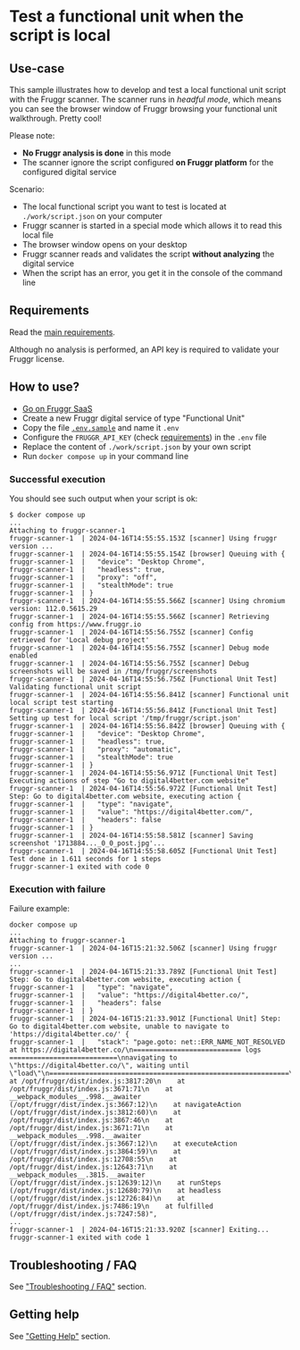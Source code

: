 
# Test a functional unit when the script is local

## Use-case

This sample illustrates how to develop and test a local functional unit script with the Fruggr scanner.
The scanner runs in _headful mode_, which means you can see the browser window of Fruggr browsing your functional unit walkthrough.
Pretty cool!

Please note: 
- **No Fruggr analysis is done** in this mode
- The scanner ignore the script configured **on Fruggr platform** for the configured digital service

Scenario:
- The local functional script you want to test is located at `./work/script.json` on your computer
- Fruggr scanner is started in a special mode which allows it to read this local file
- The browser window opens on your desktop
- Fruggr scanner reads and validates the script **without analyzing** the digital service
- When the script has an error, you get it in the console of the command line

## Requirements

Read the [main requirements](../#requirements).

Although no analysis is performed, an API key is required to validate your Fruggr license.

## How to use?

- [Go on Fruggr SaaS](https://www.fruggr.io/app)
- Create a new Fruggr digital service of type "Functional Unit"
- Copy the file [`.env.sample`](.env.sample) and name it `.env`
- Configure the `FRUGGR_API_KEY` (check [requirements](#requirements)) in the `.env` file
- Replace the content of `./work/script.json` by your own script
- Run `docker compose up` in your command line

### Successful execution

You should see such output when your script is ok:

```
$ docker compose up
...
Attaching to fruggr-scanner-1
fruggr-scanner-1  | 2024-04-16T14:55:55.153Z [scanner] Using fruggr version ...
fruggr-scanner-1  | 2024-04-16T14:55:55.154Z [browser] Queuing with {
fruggr-scanner-1  |   "device": "Desktop Chrome",
fruggr-scanner-1  |   "headless": true,
fruggr-scanner-1  |   "proxy": "off",
fruggr-scanner-1  |   "stealthMode": true
fruggr-scanner-1  | }
fruggr-scanner-1  | 2024-04-16T14:55:55.566Z [scanner] Using chromium version: 112.0.5615.29
fruggr-scanner-1  | 2024-04-16T14:55:55.566Z [scanner] Retrieving config from https://www.fruggr.io
fruggr-scanner-1  | 2024-04-16T14:55:56.755Z [scanner] Config retrieved for 'Local debug project'
fruggr-scanner-1  | 2024-04-16T14:55:56.755Z [scanner] Debug mode enabled
fruggr-scanner-1  | 2024-04-16T14:55:56.755Z [scanner] Debug screenshots will be saved in /tmp/fruggr/screenshots
fruggr-scanner-1  | 2024-04-16T14:55:56.756Z [Functional Unit Test] Validating functional unit script
fruggr-scanner-1  | 2024-04-16T14:55:56.841Z [scanner] Functional unit local script test starting
fruggr-scanner-1  | 2024-04-16T14:55:56.841Z [Functional Unit Test] Setting up test for local script '/tmp/fruggr/script.json'
fruggr-scanner-1  | 2024-04-16T14:55:56.842Z [browser] Queuing with {
fruggr-scanner-1  |   "device": "Desktop Chrome",
fruggr-scanner-1  |   "headless": true,
fruggr-scanner-1  |   "proxy": "automatic",
fruggr-scanner-1  |   "stealthMode": true
fruggr-scanner-1  | }
fruggr-scanner-1  | 2024-04-16T14:55:56.971Z [Functional Unit Test] Executing actions of step "Go to digital4better.com website"
fruggr-scanner-1  | 2024-04-16T14:55:56.972Z [Functional Unit Test] Step: Go to digital4better.com website, executing action {
fruggr-scanner-1  |   "type": "navigate",
fruggr-scanner-1  |   "value": "https://digital4better.com/",
fruggr-scanner-1  |   "headers": false
fruggr-scanner-1  | }
fruggr-scanner-1  | 2024-04-16T14:55:58.581Z [scanner] Saving screenshot '1713884..._0_0_post.jpg'...
fruggr-scanner-1  | 2024-04-16T14:55:58.605Z [Functional Unit Test] Test done in 1.611 seconds for 1 steps
fruggr-scanner-1 exited with code 0
```

### Execution with failure

Failure example:

```
docker compose up
...
Attaching to fruggr-scanner-1
fruggr-scanner-1  | 2024-04-16T15:21:32.506Z [scanner] Using fruggr version ...
...
fruggr-scanner-1  | 2024-04-16T15:21:33.789Z [Functional Unit Test] Step: Go to digital4better.com website, executing action {
fruggr-scanner-1  |   "type": "navigate",
fruggr-scanner-1  |   "value": "https://digital4better.co/",
fruggr-scanner-1  |   "headers": false
fruggr-scanner-1  | }
fruggr-scanner-1  | 2024-04-16T15:21:33.901Z [Functional Unit] Step: Go to digital4better.com website, unable to navigate to 'https://digital4better.co/' {
fruggr-scanner-1  |   "stack": "page.goto: net::ERR_NAME_NOT_RESOLVED at https://digital4better.co/\n=========================== logs ===========================\nnavigating to \"https://digital4better.co/\", waiting until \"load\"\n============================================================\n    at /opt/fruggr/dist/index.js:3817:20\n    at /opt/fruggr/dist/index.js:3671:71\n    at __webpack_modules__.998.__awaiter (/opt/fruggr/dist/index.js:3667:12)\n    at navigateAction (/opt/fruggr/dist/index.js:3812:60)\n    at /opt/fruggr/dist/index.js:3867:46\n    at /opt/fruggr/dist/index.js:3671:71\n    at __webpack_modules__.998.__awaiter (/opt/fruggr/dist/index.js:3667:12)\n    at executeAction (/opt/fruggr/dist/index.js:3864:59)\n    at /opt/fruggr/dist/index.js:12708:55\n    at /opt/fruggr/dist/index.js:12643:71\n    at __webpack_modules__.3815.__awaiter (/opt/fruggr/dist/index.js:12639:12)\n    at runSteps (/opt/fruggr/dist/index.js:12680:79)\n    at headless (/opt/fruggr/dist/index.js:12726:84)\n    at /opt/fruggr/dist/index.js:7486:19\n    at fulfilled (/opt/fruggr/dist/index.js:7247:58)",
...
fruggr-scanner-1  | 2024-04-16T15:21:33.920Z [scanner] Exiting...
fruggr-scanner-1 exited with code 1
```

## Troubleshooting / FAQ

See ["Troubleshooting / FAQ"](../#troubleshooting--faq) section.

## Getting help

See ["Getting Help"](../#getting-help) section.
